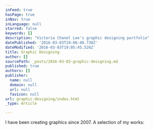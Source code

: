 ```yaml
---
inFeed: true
hasPage: true
inNav: true
inLanguage: null
starred: false
keywords: []
description: "Victoria Chanel Lee's graphic designing portfolio"
datePublished: '2016-03-03T19:06:40.738Z'
dateModified: '2016-03-03T19:05:45.526Z'
title: Graphic Designing
author: []
sourcePath: _posts/2016-03-03-graphic-designing.md
published: true
authors: []
publisher:
  name: null
  domain: null
  url: null
  favicon: null
url: graphic-designing/index.html
_type: Article

---
```

I have been creating graphics since 2007\. A selection of my works: